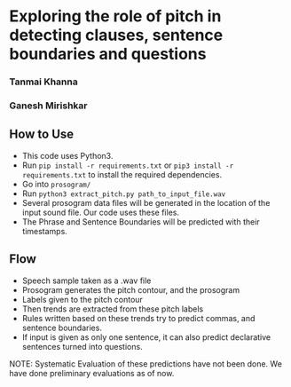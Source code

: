 # Exploring the role of pitch in detecting clauses, sentence boundaries and questions

### Tanmai Khanna
### Ganesh Mirishkar

## How to Use

- This code uses Python3.
- Run `pip install -r requirements.txt` or `pip3 install -r requirements.txt` to install the required dependencies.
- Go into `prosogram/`
- Run `python3 extract_pitch.py path_to_input_file.wav`
- Several prosogram data files will be generated in the location of the input sound file. Our code uses these files.
- The Phrase and Sentence Boundaries will be predicted with their timestamps.

## Flow

- Speech sample taken as a .wav file
- Prosogram generates the pitch contour, and the prosogram
- Labels given to the pitch contour
- Then trends are extracted from these pitch labels
- Rules written based on these trends try to predict commas, and sentence boundaries.
- If input is given as only one sentence, it can also predict declarative sentences turned into questions.

NOTE: Systematic Evaluation of these predictions have not been done. We have done preliminary evaluations as of now.
